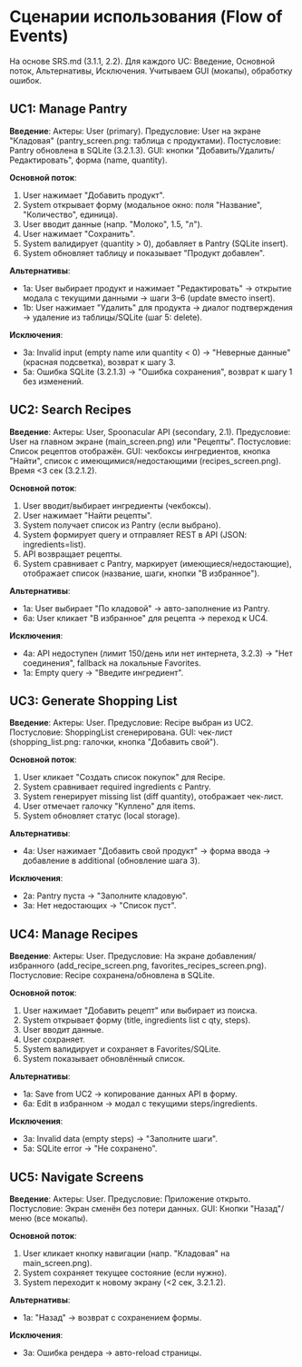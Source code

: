 # Сценарии использования (Flow of Events)

На основе SRS.md (3.1.1, 2.2). Для каждого UC: Введение, Основной поток, Альтернативы, Исключения. Учитываем GUI (мокапы), обработку ошибок.

## UC1: Manage Pantry
**Введение**: Актеры: User (primary). Предусловие: User на экране "Кладовая" (pantry_screen.png: таблица с продуктами). Постусловие: Pantry обновлена в SQLite (3.2.1.3). GUI: кнопки "Добавить/Удалить/Редактировать", форма (name, quantity).

**Основной поток**:
  1. User нажимает "Добавить продукт".
  2. System открывает форму (модальное окно: поля "Название", "Количество", единица).
  3. User вводит данные (напр. "Молоко", 1.5, "л").
  4. User нажимает "Сохранить".
  5. System валидирует (quantity > 0), добавляет в Pantry (SQLite insert).
  6. System обновляет таблицу и показывает "Продукт добавлен".

**Альтернативы**:
  - 1a: User выбирает продукт и нажимает "Редактировать" → открытие модала с текущими данными → шаги 3–6 (update вместо insert).
  - 1b: User нажимает "Удалить" для продукта → диалог подтверждения → удаление из таблицы/SQLite (шаг 5: delete).

**Исключения**:
  - 3a: Invalid input (empty name или quantity < 0) → "Неверные данные" (красная подсветка), возврат к шагу 3.
  - 5a: Ошибка SQLite (3.2.1.3) → "Ошибка сохранения", возврат к шагу 1 без изменений.

## UC2: Search Recipes
**Введение**: Актеры: User, Spoonacular API (secondary, 2.1). Предусловие: User на главном экране (main_screen.png) или "Рецепты". Постусловие: Список рецептов отображён. GUI: чекбоксы ингредиентов, кнопка "Найти", список с имеющимися/недостающими (recipes_screen.png). Время <3 сек (3.2.1.2).

**Основной поток**:
  1. User вводит/выбирает ингредиенты (чекбоксы).
  2. User нажимает "Найти рецепты".
  3. System получает список из Pantry (если выбрано).
  4. System формирует query и отправляет REST в API (JSON: ingredients=list).
  5. API возвращает рецепты.
  6. System сравнивает с Pantry, маркирует (имеющиеся/недостающие), отображает список (название, шаги, кнопки "В избранное").

**Альтернативы**:
  - 1a: User выбирает "По кладовой" → авто-заполнение из Pantry.
  - 6a: User кликает "В избранное" для рецепта → переход к UC4.

**Исключения**:
  - 4a: API недоступен (лимит 150/день или нет интернета, 3.2.3) → "Нет соединения", fallback на локальные Favorites.
  - 1a: Empty query → "Введите ингредиент".

## UC3: Generate Shopping List
**Введение**: Актеры: User. Предусловие: Recipe выбран из UC2. Постусловие: ShoppingList сгенерирована. GUI: чек-лист (shopping_list.png: галочки, кнопка "Добавить свой").

**Основной поток**:
  1. User кликает "Создать список покупок" для Recipe.
  2. System сравнивает required ingredients с Pantry.
  3. System генерирует missing list (diff quantity), отображает чек-лист.
  4. User отмечает галочку "Куплено" для items.
  5. System обновляет статус (local storage).

**Альтернативы**:
  - 4a: User нажимает "Добавить свой продукт" → форма ввода → добавление в additional (обновление шага 3).

**Исключения**:
  - 2a: Pantry пуста → "Заполните кладовую".
  - 3a: Нет недостающих → "Список пуст".

## UC4: Manage Recipes
**Введение**: Актеры: User. Предусловие: На экране добавления/избранного (add_recipe_screen.png, favorites_recipes_screen.png). Постусловие: Recipe сохранена/обновлена в SQLite.

**Основной поток**:
  1. User нажимает "Добавить рецепт" или выбирает из поиска.
  2. System открывает форму (title, ingredients list с qty, steps).
  3. User вводит данные.
  4. User сохраняет.
  5. System валидирует и сохраняет в Favorites/SQLite.
  6. System показывает обновлённый список.

**Альтернативы**:
  - 1a: Save from UC2 → копирование данных API в форму.
  - 6a: Edit в избранном → модал с текущими steps/ingredients.

**Исключения**:
  - 3a: Invalid data (empty steps) → "Заполните шаги".
  - 5a: SQLite error → "Не сохранено".

## UC5: Navigate Screens
**Введение**: Актеры: User. Предусловие: Приложение открыто. Постусловие: Экран сменён без потери данных. GUI: Кнопки "Назад"/меню (все мокапы).

**Основной поток**:
  1. User кликает кнопку навигации (напр. "Кладовая" на main_screen.png).
  2. System сохраняет текущее состояние (если нужно).
  3. System переходит к новому экрану (<2 сек, 3.2.1.2).

**Альтернативы**:
  - 1a: "Назад" → возврат с сохранением формы.

**Исключения**:
  - 3a: Ошибка рендера → авто-reload страницы.